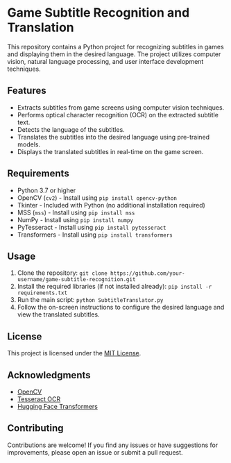 # Game Subtitle Recognition and Translation

This repository contains a Python project for recognizing subtitles in games and displaying them in the desired language. The project utilizes computer vision, natural language processing, and user interface development techniques.

## Features

- Extracts subtitles from game screens using computer vision techniques.
- Performs optical character recognition (OCR) on the extracted subtitle text.
- Detects the language of the subtitles.
- Translates the subtitles into the desired language using pre-trained models.
- Displays the translated subtitles in real-time on the game screen.

## Requirements

- Python 3.7 or higher
- OpenCV (`cv2`) - Install using `pip install opencv-python`
- Tkinter - Included with Python (no additional installation required)
- MSS (`mss`) - Install using `pip install mss`
- NumPy - Install using `pip install numpy`
- PyTesseract - Install using `pip install pytesseract`
- Transformers - Install using `pip install transformers`

## Usage

1. Clone the repository:
``` git clone https://github.com/your-username/game-subtitle-recognition.git ```
2. Install the required libraries (if not installed already):
``` pip install -r requirements.txt ```
3. Run the main script:
``` python SubtitleTranslator.py ```
4. Follow the on-screen instructions to configure the desired language and view the translated subtitles.

## License

This project is licensed under the [MIT License](LICENSE).

## Acknowledgments

- [OpenCV](https://opencv.org/)
- [Tesseract OCR](https://github.com/tesseract-ocr/tesseract)
- [Hugging Face Transformers](https://huggingface.co/transformers)

## Contributing

Contributions are welcome! If you find any issues or have suggestions for improvements, please open an issue or submit a pull request.
